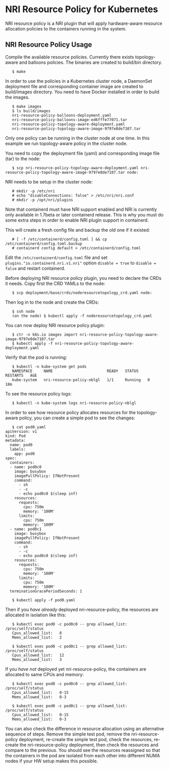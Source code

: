 # NRI Resource Policy for Kubernetes

NRI resource policy is a NRI plugin that will apply hardware-aware
resource allocation policies to the containers running in the system.

## NRI Resource Policy Usage

Compile the available resource policies. Currently there exists
topology-aware and balloons policies. The binaries are created to
build/bin directory.

```
   $ make
```

In order to use the policies in a Kubernetes cluster node, a DaemonSet deployment
file and corresponding container image are created to build/images directory.
You need to have Docker installed in order to build the images.

```
   $ make images
   $ ls build/images
   nri-resource-policy-balloons-deployment.yaml
   nri-resource-policy-balloons-image-ed6fffe77071.tar
   nri-resource-policy-topology-aware-deployment.yaml
   nri-resource-policy-topology-aware-image-9797e8de7107.tar
```

Only one policy can be running in the cluster node at one time. In this example we
run topology-aware policy in the cluster node.

You need to copy the deployment file (yaml) and corresponding image file (tar)
to the node:

```
   $ scp nri-resource-policy-topology-aware-deployment.yaml nri-resource-policy-topology-aware-image-9797e8de7107.tar node:
```

NRI needs to be setup in the cluster node:

```
   # mkdir -p /etc/nri
   # echo "disableConnections: false" > /etc/nri/nri.conf
   # mkdir -p /opt/nri/plugins
```

Note that containerd must have NRI support enabled and NRI is currently only
available in 1.7beta or later containerd release. This is why you must do
some extra steps in order to enable NRI plugin support in containerd.

This will create a fresh config file and backup the old one if it existed:

```
   # [ -f /etc/containerd/config.toml ] && cp /etc/containerd/config.toml.backup
   # containerd config default > /etc/containerd/config.toml
```

Edit the `/etc/containerd/config.toml` file and set `plugins."io.containerd.nri.v1.nri"`
option `disable = true` to `disable = false` and restart containerd.


Before deploying NRI resource policy plugin, you need to declare the CRDs it needs.
Copy first the CRD YAMLs to the node:

```
   $ scp deployment/base/crds/noderesourcetopology_crd.yaml node:
```

Then log in to the node and create the CRDs:

```
   $ ssh node
   (on the node) $ kubectl apply -f noderesourcetopology_crd.yaml
```

You can now deploy NRI resource policy plugin:

```
   $ ctr -n k8s.io images import nri-resource-policy-topology-aware-image-9797e8de7107.tar
   $ kubectl apply -f nri-resource-policy-topology-aware-deployment.yaml
```

Verify that the pod is running:

```
   $ kubectl -n kube-system get pods
   NAMESPACE     NAME                        READY   STATUS    RESTARTS   AGE
   kube-system   nri-resource-policy-nblgl   1/1     Running   0          18m
```

To see the resource policy logs:

```
   $ kubectl -n kube-system logs nri-resource-policy-nblgl
```

In order to see how resource policy allocates resources for the topology-aware policy,
you can create a simple pod to see the changes:

```
   $ cat pod0.yaml
apiVersion: v1
kind: Pod
metadata:
  name: pod0
  labels:
    app: pod0
spec:
  containers:
  - name: pod0c0
    image: busybox
    imagePullPolicy: IfNotPresent
    command:
      - sh
      - -c
      - echo pod0c0 $(sleep inf)
    resources:
      requests:
        cpu: 750m
        memory: '100M'
      limits:
        cpu: 750m
        memory: '100M'
  - name: pod0c1
    image: busybox
    imagePullPolicy: IfNotPresent
    command:
      - sh
      - -c
      - echo pod0c0 $(sleep inf)
    resources:
      requests:
        cpu: 750m
        memory: '100M'
      limits:
        cpu: 750m
        memory: '100M'
  terminationGracePeriodSeconds: 1

   $ kubectl apply -f pod0.yaml
```

Then if you *have already* deployed nri-resource-policy, the resources are allocated in isolation like this:

```
   $ kubectl exec pod0 -c pod0c0 -- grep allowed_list: /proc/self/status
   Cpus_allowed_list:	8
   Mems_allowed_list:	2

   $ kubectl exec pod0 -c pod0c1 -- grep allowed_list: /proc/self/status
   Cpus_allowed_list:	12
   Mems_allowed_list:	3
```

If you *have not* deployed yet nri-resource-policy, the containers are allocated to same CPUs and memory:

```
   $ kubectl exec pod0 -c pod0c0 -- grep allowed_list: /proc/self/status
   Cpus_allowed_list:	0-15
   Mems_allowed_list:	0-3

   $ kubectl exec pod0 -c pod0c1 -- grep allowed_list: /proc/self/status
   Cpus_allowed_list:	0-15
   Mems_allowed_list:	0-3
```

You can also check the difference in resource allocation using an alternative sequence
of steps. Remove the simple test pod, remove the nri-resource-policy deployment, re-create the
simple test pod, check the resources, re-create the nri-resource-policy deployment, then check
the resources and compare to the previous. You should see the resources reassigned so
that the containers in the pod are isolated from each other into different NUMA nodes
if your HW setup makes this possible.
